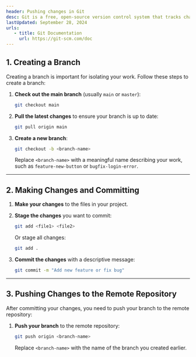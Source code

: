 ```yaml
---
header: Pushing changes in Git
desc: Git is a free, open-source version control system that tracks changes in source code, enabling collaboration and efficient management of projects.
lastUpdated: September 28, 2024
urls: 
   - title: Git Documentation
     url: https://git-scm.com/doc
---
```



## 1. Creating a Branch

Creating a branch is important for isolating your work. Follow these steps to create a branch:

1. **Check out the main branch** (usually `main` or `master`):
   ```bash
   git checkout main
   ```

2. **Pull the latest changes** to ensure your branch is up to date:
   ```bash
   git pull origin main
   ```

3. **Create a new branch**:
   ```bash
   git checkout -b <branch-name>
   ```

   Replace `<branch-name>` with a meaningful name describing your work, such as `feature-new-button` or `bugfix-login-error`.

---

## 2. Making Changes and Committing

1. **Make your changes** to the files in your project.

2. **Stage the changes** you want to commit:
   ```bash
   git add <file1> <file2>
   ```

   Or stage all changes:
   ```bash
   git add .
   ```

3. **Commit the changes** with a descriptive message:
   ```bash
   git commit -m "Add new feature or fix bug"
   ```

---

## 3. Pushing Changes to the Remote Repository

After committing your changes, you need to push your branch to the remote repository:

1. **Push your branch** to the remote repository:
   ```bash
   git push origin <branch-name>
   ```

   Replace `<branch-name>` with the name of the branch you created earlier.